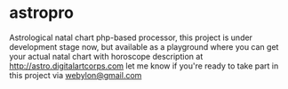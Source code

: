 # astropro
Astrological natal chart php-based processor, 
this project is under development stage now, but available as a playground where you can get your actual natal chart with horoscope description at http://astro.digitalartcorps.com
let me know if you're ready to take part in this project via webylon@gmail.com 
